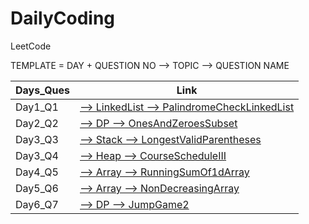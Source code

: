 # DailyCoding

LeetCode

TEMPLATE = DAY + QUESTION NO --> TOPIC --> QUESTION NAME


| Days_Ques| Link        |
| -------- |-------------|
| Day1_Q1  |[ --> LinkedList --> PalindromeCheckLinkedList](https://github.com/miku1735/DailyCoding/blob/master/Day1_Q1_Palindrome_Linked_List.java)|
| Day2_Q2  |[ --> DP --> OnesAndZeroesSubset](https://github.com/miku1735/DailyCoding/blob/master/Day1_Q2_DP_Ones_%26_Zeroes_subset.java)|
| Day3_Q3  |[ --> Stack --> LongestValidParentheses](https://github.com/miku1735/DailyCoding/blob/master/Day2_Q3_Stack_LongestValidParentheses.java)|
| Day3_Q4  |[ --> Heap --> CourseScheduleIII](https://github.com/miku1735/DailyCoding/blob/master/Day3_Q4_Heap_CourseScheduleIII.java)|
| Day4_Q5  |[ --> Array --> RunningSumOf1dArray](https://github.com/miku1735/DailyCoding/blob/master/Day4_Q5_Array_RunningSumof1dArray.java)|
| Day5_Q6  |[ --> Array --> NonDecreasingArray](https://github.com/miku1735/DailyCoding/blob/master/Day5_Q6_Array_NonDecreasingArray.java)|
| Day6_Q7  |[ --> DP --> JumpGame2](https://github.com/miku1735/DailyCoding/blob/master/Day6_Q7%26_DP_JumpGame2.java)|
